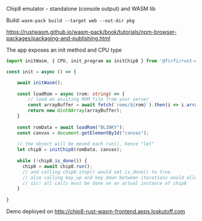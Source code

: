 Chip8 emulator - standalone (console output) and WASM lib

Build: `wasm-pack build --target web --out-dir pkg`

https://rustwasm.github.io/wasm-pack/book/tutorials/npm-browser-packages/packaging-and-publishing.html

The app exposes an init method and CPU type

```typescript
import initWasm, { CPU, init_program as initChip8 } from '@firfi/rust-wasm-chip8';

const init = async () => {

    await initWasm();
  
    const loadRom = async (rom: string) => {
        // load an existing ROM file from your server
        const arrayBuffer = await fetch(`roms/${rom}`).then(i => i.arrayBuffer());
        return new Uint8Array(arrayBuffer);
    }
    
    const romData = await loadRom("BLINKY");
    const canvas = document.getElementById("canvas");
    
    // the object will be moved each run(), hence "let"
    let chip8 = initChip8(romData, canvas);
    
    while (!chip8.is_done()) {
      chip8 = await chip8.run();
      // and calling chip8.stop() would set is_done() to true
      // also calling key_up and key_down between iterations would allow to control the emulator 
      // sic! all calls must be done on an actual instance of chip8 
    }
    
}
```

Demo deployed on http://chip8-rust-wasm-frontend.apps.loskutoff.com